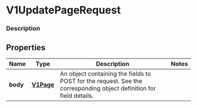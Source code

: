 
# V1UpdatePageRequest

### Description



## Properties
Name | Type | Description | Notes
------------ | ------------- | ------------- | -------------
**body** | [**V1Page**](V1Page.md) | An object containing the fields to POST for the request.  See the corresponding object definition for field details. | 



